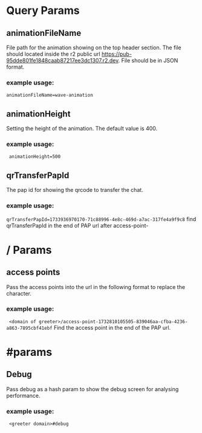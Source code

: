# Query Params 

## animationFileName 
File path for the animation showing on the top header section. The file should located inside the r2 public url https://pub-95dde801fe1848caab87217ee3dc1307.r2.dev. File should be in JSON format. 
### example usage:
`` animationFileName=wave-animation ``

## animationHeight
Setting the height of the animation. The default value is 400.
### example usage:
`` animationHeight=500``

## qrTransferPapId
The pap id for showing the qrcode to transfer the chat.
### example usage:
`` qrTransferPapId=1733936970170-71c88996-4e8c-469d-a7ac-317fe4a9f9c8 ``
find qrTransferPapId in the end of PAP url after access-point-

# / Params
## access points
Pass the access points into the url in the following format to replace the character.
### example usage:
`` <domain of greeter>/access-point-1732810105505-839046aa-cfba-4236-a863-7895cbf41ebf``
Find the access point in the end of the PAP url.


# #params
## Debug
Pass debug as a hash param to show the debug screen for analysing performance.
### example usage:
`` <greeter domain>#debug``

